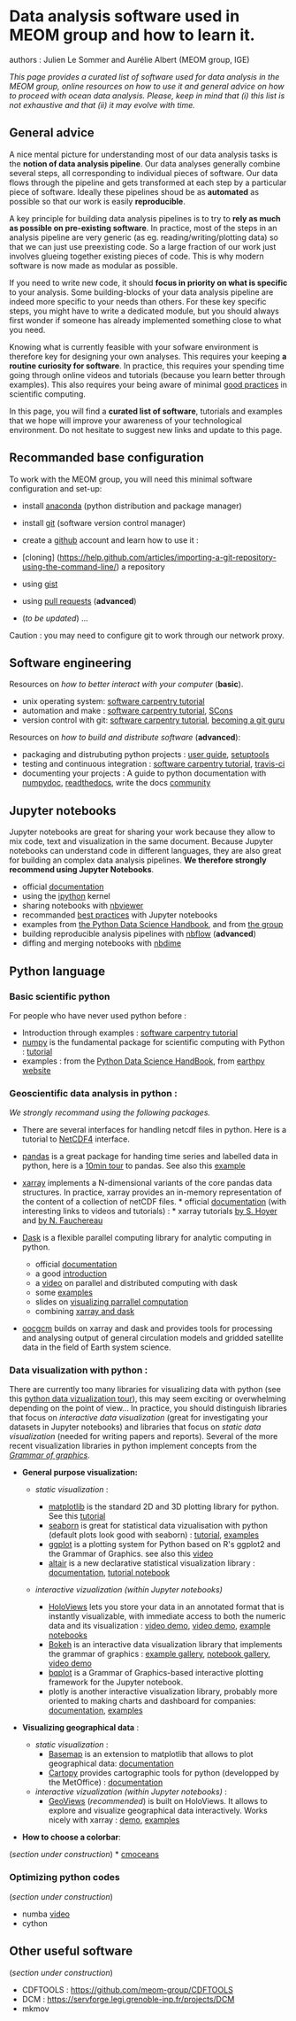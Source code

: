 # Data analysis software used in MEOM group and how to learn it.

authors : Julien Le Sommer and Aurélie Albert (MEOM group, IGE)

*This page provides a curated list of software used for data analysis in the MEOM group, online resources on how to use it and general advice on how to proceed with ocean data analysis. Please, keep in mind that (i) this list is not exhaustive and that (ii) it may evolve with time.*

## General advice

A nice mental picture for understanding most of our data analysis tasks is the **notion of data analysis pipeline**. Our data analyses generally combine several steps, all corresponding to individual pieces of software. Our data flows through the pipeline and gets transformed at each step by a particular piece of software. Ideally these pipelines shoud be as **automated** as possible so that our work is easily **reproducible**. 


A key principle for building data analysis pipelines is to try to **rely as much as possible on pre-existing software**. In practice, most of the steps in an analysis pipeline are very generic (as eg. reading/writing/plotting data) so that we can just use preexisting code. So a large fraction of our work just involves glueing together existing pieces of code. This is why modern software is now made as modular as possible. 

If you need to write new code, it should **focus in priority on what is specific** to your analysis. Some building-blocks of your data analysis pipeline are indeed more specific to your needs than others. For these key specific steps, you might have to write a dedicated module, but you should always first wonder if someone has already implemented something close to what you need. 

Knowing what is currently feasible with your sofware environment is therefore key for designing your own analyses. This requires your keeping **a routine curiosity for software**. In practice, this requires your spending time going through online videos and tutorials (because you learn better through examples). This also requires your being aware of minimal [good practices](https://arxiv.org/abs/1609.00037) in scientific computing. 

In this page, you will find a **curated list of software**, tutorials and examples that we hope will improve your awareness of your technological environment. Do not hesitate to suggest new links and update to this page.


## Recommanded base configuration
To work with the MEOM group, you will need this minimal software configuration and set-up: 

 -  install [anaconda](https://docs.continuum.io/anaconda/) (python distribution and package manager)
 - install [git](https://git-scm.com/) (software version control manager)
 - create a [github](https://github.com/) account and learn how to use it : 
  - [cloning] (https://help.github.com/articles/importing-a-git-repository-using-the-command-line/) a repository
  - using [gist](https://help.github.com/articles/creating-gists/)
  - using [pull requests](https://help.github.com/articles/using-pull-requests/) (**advanced**)
  
 - (*to be updated*) ...

Caution : you may need to configure git to work through our network proxy.



## Software engineering
Resources on *how to better interact with your computer* (**basic**). 

 * unix operating system: [software carpentry tutorial](http://swcarpentry.github.io/shell-novice/)
 * automation and make : [software carpentry tutorial](http://swcarpentry.github.io/make-novice/), [SCons](http://scons.org/)
 * version control with git: [software carpentry tutorial](http://swcarpentry.github.io/git-novice/), [becoming a git guru](https://www.atlassian.com/git/tutorials/)

Resources on *how to build and distribute software* (**advanced**): 

 * packaging and distrubuting python projects : [user guide](https://packaging.python.org/ ), [setuptools](https://setuptools.readthedocs.io/en/latest/setuptools.html)
 * testing and continuous integration : [software carpentry tutorial](http://katyhuff.github.io/python-testing/), [travis-ci](https://travis-ci.org/)
 * documenting your projects : A guide to python documentation with [numpydoc](https://github.com/numpy/numpy/blob/master/doc/HOWTO_DOCUMENT.rst.txt), [readthedocs](https://readthedocs.org/), write the docs [community](http://www.writethedocs.org/)

## Jupyter notebooks
Jupyter notebooks are great for sharing your work because they allow to mix code, text and visualization in the same document. Because Jupyter notebooks can understand code in different languages, they are also great for building an complex data analysis pipelines.
**We therefore strongly recommend using Jupyter Notebooks**.

  * official [documentation](https://jupyter.readthedocs.io/en/latest/index.html)
  * using the [ipython](http://nbviewer.jupyter.org/github/ipython/ipython/blob/4.0.x/examples/IPython%20Kernel/Index.ipynb) kernel
  * sharing notebooks with [nbviewer](http://nbviewer.jupyter.org/)
  * recommanded [best practices](https://www.youtube.com/watch?v=JI1HWUAyJHE) with Jupyter notebooks
  * examples from [the Python Data Science Handbook](https://github.com/jakevdp/PythonDataScienceHandbook/tree/master/notebooks), and from [the group](https://github.com/lesommer/notebooks)
 * building reproducible analysis pipelines with [nbflow](https://www.youtube.com/watch?v=Fc2W930NJs8) (**advanced**)
 * diffing and merging notebooks with [nbdime](http://nbdime.readthedocs.io/)
 
## Python language

### Basic scientific python 
For people who have never used python before : 

  * Introduction through examples : [software carpentry tutorial](http://swcarpentry.github.io/python-novice-inflammation/)
  * [numpy](http://www.numpy.org/) is the fundamental package for scientific computing with Python : [tutorial](https://docs.scipy.org/doc/numpy-dev/user/quickstart.html)
  * examples :  from the [Python Data Science HandBook](https://github.com/jakevdp/PythonDataScienceHandbook/tree/master/code_listings), from [earthpy website](http://earthpy.org/)
  
### Geoscientific data analysis in python :

*We strongly recommand using the following packages.*

  * There are several interfaces for handling  netcdf files in python. Here is a tutorial to [NetCDF4](http://unidata.github.io/netcdf4-python/) interface.
  * [pandas](http://pandas.pydata.org/pandas-docs/stable/) is a great package for handing time series and labelled data in python, here is a [10min tour](http://vimeo.com/59324550) to pandas. See also this [example](http://earthpy.org/time_series_analysis_with_pandas_part_2.html) 
  *  [xarray](http://xarray.pydata.org/) implements a N-dimensional variants of the core pandas data structures.  In practice, xarray provides an in-memory representation of the content of a collection of netCDF files.
    * official [documentation](http://xarray.pydata.org/en/stable/) (with interesting links to videos and tutorials) : 
    * xarray tutorials [by S. Hoyer](https://gist.github.com/shoyer/d462cc3b2aeb87bbb78cc6f8207851c6#file-xarray-tutorial-with-answers-ipynb) and [by N. Fauchereau](http://nbviewer.jupyter.org/github/nicolasfauchereau/metocean/blob/master/notebooks/xray.ipynb)

  * [Dask](http://dask.pydata.org) is a flexible parallel computing library for analytic computing in python.
    * official [documentation](http://dask.pydata.org/en/latest/)
    * a good [introduction](https://www.youtube.com/watch?v=1kkFZ4P-XHg)
    * a [video](https://youtu.be/EEfI-11itn0?list=PLGVZCDnMOq0qLoYpkeySVtfdbQg1A_GiB) on parallel and distributed computing with dask 
    * some [examples](https://github.com/jorisvandenbossche/SWSC2016-pandas-dask)
    * slides on [visualizing parrallel computation](http://matthewrocklin.com/slides/plotcon-2016.html#/)
    * combining [xarray and dask](https://www.continuum.io/content/xray-dask-out-core-labeled-arrays-python)
      
  * [oocgcm](http://oocgcm.readthedocs.io/en/latest/) builds on xarray and dask and provides tools for processing and analysing output of general circulation models and gridded satellite data in the field of Earth system science.

### Data visualization with python :
There are currently too many libraries for visualizing data with python (see this [python data vizualization tour](https://dansaber.wordpress.com/2016/10/02/a-dramatic-tour-through-pythons-data-visualization-landscape-including-ggplot-and-altair/)), this may seem exciting or overwhelming depending on the point of view... In practice, you should distinguish libraries that focus on *interactive data visualization* (great for investigating your datasets in Jupyter notebooks) and libraries that focus on *static data visualization* (needed for writing papers and reports). Several of the more recent visualization libraries in python
implement concepts from the [*Grammar of graphics*](http://www.springer.com/us/book/9780387245447). 

  * **General purpose visualization:** 
	 
    * *static visualization* : 
      * [matplotlib](http://www.matplotlib.org/) is the standard 2D and 3D plotting library for python. See this [tutorial](http://nbviewer.jupyter.org/github/jrjohansson/scientific-python-lectures/blob/master/Lecture-4-Matplotlib.ipynb)
      * [seaborn](http://seaborn.pydata.org/) is great for statistical data vizualisation with python (default plots look good with seaborn) : [tutorial](http://seaborn.pydata.org/tutorial.html), [examples](http://seaborn.pydata.org/examples/index.html)
      * [ggplot](http://ggplot.yhathq.com/) is a plotting system for Python based on R's ggplot2 and the Grammar of Graphics. see also this [video](www.youtube.com/watch?v=pHrwqLhAaMw)
      * [altair](https://github.com/ellisonbg/altair) is a new declarative statistical visualization library : [documentation](https://github.com/ellisonbg/altair), [tutorial notebook](https://github.com/ellisonbg/altair/blob/master/altair/notebooks/01-Index.ipynb)

    * *interactive vizualization (within Jupyter notebooks)*
      * [HoloViews](http://holoviews.org/)  lets you store your data in an annotated format that is instantly visualizable, with immediate access to both the numeric data and its visualization : [video demo](https://www.youtube.com/watch?v=0jhUivliNSo), [video demo](https://www.youtube.com/watch?v=hNsR2H7Lrg0), [example notebooks](https://github.com/ioam/holoviews-contrib)
      * [Bokeh](http://bokeh.pydata.org/en/latest/) is an interactive data visualization library that implements the grammar of graphics : [example gallery](http://bokeh.pydata.org/en/latest/docs/gallery.html#gallery), [notebook gallery](http://nbviewer.jupyter.org/github/bokeh/bokeh-notebooks/blob/master/index.ipynb), [video demo](https://www.youtube.com/watch?v=c9CgHHz_iYk) [](http://www.pyvideo.org/video/1224/bokeh-an-extensible-implementation-of-the-gramma)
      * [bqplot](https://github.com/bloomberg/bqplot) is a Grammar of Graphics-based interactive plotting framework for the Jupyter notebook. 
      * plotly is another interactive visualization library, probably more oriented to making charts and dashboard for companies: [documentation](https://plot.ly/python/offline/), [examples](https://plot.ly/python/)

   
  * **Visualizing geographical data** :
    * *static visualization* : 
      * [Basemap](http://matplotlib.org/basemap/) is an extension to matplotlib that allows to plot geographical data:  [documentation](https://basemaptutorial.readthedocs.io/en/latest/)
      * [Cartopy](http://scitools.org.uk/cartopy/) provides cartographic tools for python (developped by the MetOffice) : [documentation](http://scitools.org.uk/cartopy/docs/latest/index.html)
    * *interactive vizualization (within Jupyter notebooks)* :
      * [GeoViews](http://geo.holoviews.org/)  (*recommended*) is built on HoloViews. It allows to explore and visualize geographical  data interactively. Works nicely with xarray : [demo](https://www.continuum.io/blog/developer-blog/introducing-geoviews),  [examples](http://geo.holoviews.org/index.html) 

  * **How to choose a colorbar**: 
  
  (*section under construction*)
      * [cmoceans](https://plot.ly/python/cmocean-colorscales/)




### Optimizing python codes
(*section under construction*)

  * numba [video](https://www.youtube.com/watch?v=eYIPEDnp5C4)
  * cython


## Other useful software
(*section under construction*)

  * CDFTOOLS : https://github.com/meom-group/CDFTOOLS
  * DCM : https://servforge.legi.grenoble-inp.fr/projects/DCM
  * mkmov
  


